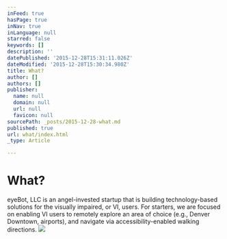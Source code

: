 ```yaml
---
inFeed: true
hasPage: true
inNav: true
inLanguage: null
starred: false
keywords: []
description: ''
datePublished: '2015-12-28T15:31:11.026Z'
dateModified: '2015-12-28T15:30:34.980Z'
title: What?
author: []
authors: []
publisher:
  name: null
  domain: null
  url: null
  favicon: null
sourcePath: _posts/2015-12-28-what.md
published: true
url: what/index.html
_type: Article

---
```

# **What?**

eyeBot, LLC is an angel-invested startup that is building technology-based solutions for the visually impaired, or VI, users. For starters, we are focused on enabling VI users to remotely explore an area of choice (e.g., Denver Downtown, airports), and navigate via accessibility-enabled walking directions. ![](https://the-grid-user-content.s3-us-west-2.amazonaws.com/d9f42870-21d3-4c5f-8c5c-2c52baa97059.png)